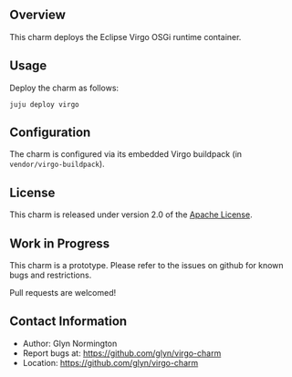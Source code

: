 Overview
--------

This charm deploys the Eclipse Virgo OSGi runtime container. 

Usage
-----

Deploy the charm as follows:

    juju deploy virgo 

Configuration
-------------

The charm is configured via its embedded Virgo buildpack (in `vendor/virgo-buildpack`).

License
-------

This charm is released under version 2.0 of the [Apache License](http://www.apache.org/licenses/LICENSE-2.0).

Work in Progress
----------------

This charm is a prototype. Please refer to the issues on github for known bugs and restrictions.

Pull requests are welcomed!

Contact Information
-------------------

* Author: Glyn Normington
* Report bugs at: https://github.com/glyn/virgo-charm
* Location: https://github.com/glyn/virgo-charm
